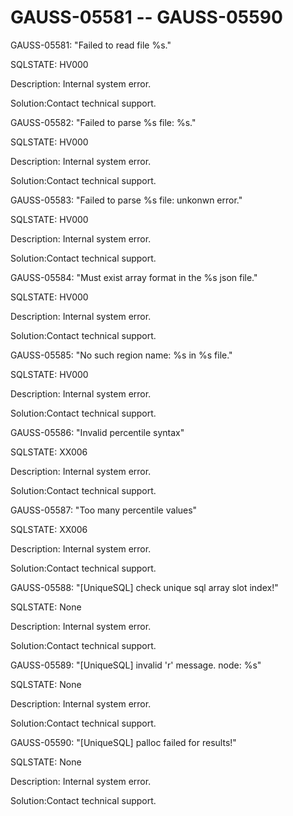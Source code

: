# GAUSS-05581 -- GAUSS-05590<a name="EN-US_TOPIC_0302073705"></a>

GAUSS-05581: "Failed to read file %s."

SQLSTATE: HV000

Description: Internal system error.

Solution:Contact technical support.

GAUSS-05582: "Failed to parse %s file: %s."

SQLSTATE: HV000

Description: Internal system error.

Solution:Contact technical support.

GAUSS-05583: "Failed to parse %s file: unkonwn error."

SQLSTATE: HV000

Description: Internal system error.

Solution:Contact technical support.

GAUSS-05584: "Must exist array format in the %s json file."

SQLSTATE: HV000

Description: Internal system error.

Solution:Contact technical support.

GAUSS-05585: "No such region name: %s in %s file."

SQLSTATE: HV000

Description: Internal system error.

Solution:Contact technical support.

GAUSS-05586: "Invalid percentile syntax"

SQLSTATE: XX006

Description: Internal system error.

Solution:Contact technical support.

GAUSS-05587: "Too many percentile values"

SQLSTATE: XX006

Description: Internal system error.

Solution:Contact technical support.

GAUSS-05588: "\[UniqueSQL\] check unique sql array slot index!"

SQLSTATE: None

Description: Internal system error.

Solution:Contact technical support.

GAUSS-05589: "\[UniqueSQL\] invalid 'r' message. node: %s"

SQLSTATE: None

Description: Internal system error.

Solution:Contact technical support.

GAUSS-05590: "\[UniqueSQL\] palloc failed for results!"

SQLSTATE: None

Description: Internal system error.

Solution:Contact technical support.

